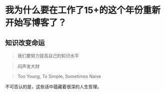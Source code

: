 
# 我为什么要在工作了15+的这个年份重新开始写博客了？

## 知识改变命运

> 我们要努力提高自己的知识水平

> 闷声发大财

> Too Young, To Simple, Sometimes Naive

不可否认的是，这些话中蕴藏着很深的人生哲理。
